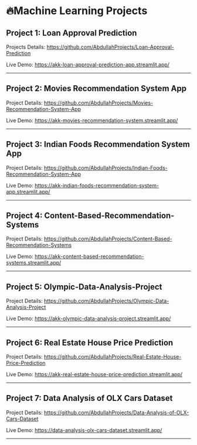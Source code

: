 # 🔥Machine Learning Projects

## Project 1: Loan Approval Prediction

Projects Details: https://github.com/AbdullahProjects/Loan-Approval-Prediction

Live Demo: https://akk-loan-approval-prediction-app.streamlit.app/

----------

## Project 2: Movies Recommendation System App

Project Details: https://github.com/AbdullahProjects/Movies-Recommendation-System-App

Live Demo: https://akk-movies-recommendation-system.streamlit.app/

----------

## Project 3: Indian Foods Recommendation System App

Project Details: https://github.com/AbdullahProjects/Indian-Foods-Recommendation-System-App

Live Demo: https://akk-indian-foods-recommendation-system-app.streamlit.app/

----------

## Project 4: Content-Based-Recommendation-Systems

Project Details: https://github.com/AbdullahProjects/Content-Based-Recommendation-Systems

Live Demo: https://akk-content-based-recommendation-systems.streamlit.app/

----------

## Project 5: Olympic-Data-Analysis-Project

Project Details: https://github.com/AbdullahProjects/Olympic-Data-Analysis-Project

Live Demo: https://akk-olympic-data-analysis-project.streamlit.app/

----------

## Project 6: Real Estate House Price Prediction

Project Details: https://github.com/AbdullahProjects/Real-Estate-House-Price-Prediction

Live Demo: https://akk-real-estate-house-price-prediction.streamlit.app/

----------

## Project 7: Data Analysis of OLX Cars Dataset

Project Details: https://github.com/AbdullahProjects/Data-Analysis-of-OLX-Cars-Dataset

Live Demo: https://data-analysis-olx-cars-dataset.streamlit.app/

----------
